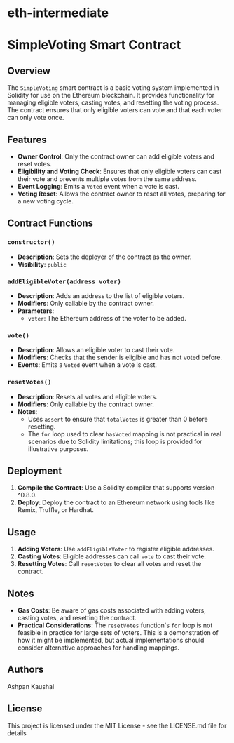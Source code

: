 # eth-intermediate

# SimpleVoting Smart Contract

## Overview

The `SimpleVoting` smart contract is a basic voting system implemented in Solidity for use on the Ethereum blockchain. It provides functionality for managing eligible voters, casting votes, and resetting the voting process. The contract ensures that only eligible voters can vote and that each voter can only vote once.

## Features

- **Owner Control**: Only the contract owner can add eligible voters and reset votes.
- **Eligibility and Voting Check**: Ensures that only eligible voters can cast their vote and prevents multiple votes from the same address.
- **Event Logging**: Emits a `Voted` event when a vote is cast.
- **Voting Reset**: Allows the contract owner to reset all votes, preparing for a new voting cycle.

## Contract Functions

### `constructor()`
- **Description**: Sets the deployer of the contract as the owner.
- **Visibility**: `public`

### `addEligibleVoter(address voter)`
- **Description**: Adds an address to the list of eligible voters.
- **Modifiers**: Only callable by the contract owner.
- **Parameters**:
  - `voter`: The Ethereum address of the voter to be added.

### `vote()`
- **Description**: Allows an eligible voter to cast their vote.
- **Modifiers**: Checks that the sender is eligible and has not voted before.
- **Events**: Emits a `Voted` event when a vote is cast.

### `resetVotes()`
- **Description**: Resets all votes and eligible voters.
- **Modifiers**: Only callable by the contract owner.
- **Notes**:
  - Uses `assert` to ensure that `totalVotes` is greater than 0 before resetting.
  - The `for` loop used to clear `hasVoted` mapping is not practical in real scenarios due to Solidity limitations; this loop is provided for illustrative purposes.

## Deployment

1. **Compile the Contract**: Use a Solidity compiler that supports version ^0.8.0.
2. **Deploy**: Deploy the contract to an Ethereum network using tools like Remix, Truffle, or Hardhat.

## Usage

1. **Adding Voters**: Use `addEligibleVoter` to register eligible addresses.
2. **Casting Votes**: Eligible addresses can call `vote` to cast their vote.
3. **Resetting Votes**: Call `resetVotes` to clear all votes and reset the contract.

## Notes

- **Gas Costs**: Be aware of gas costs associated with adding voters, casting votes, and resetting the contract.
- **Practical Considerations**: The `resetVotes` function's `for` loop is not feasible in practice for large sets of voters. This is a demonstration of how it might be implemented, but actual implementations should consider alternative approaches for handling mappings.
  
## Authors

Ashpan Kaushal

## License

This project is licensed under the MIT License - see the LICENSE.md file for details
